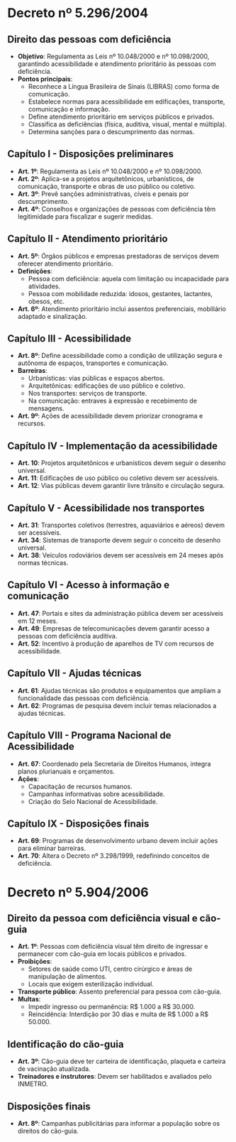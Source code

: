 # Decreto nº 5.296/2004

## Direito das pessoas com deficiência

- **Objetivo**: Regulamenta as Leis nº 10.048/2000 e nº 10.098/2000, garantindo acessibilidade e atendimento prioritário às pessoas com deficiência.
- **Pontos principais**:
  - Reconhece a Língua Brasileira de Sinais (LIBRAS) como forma de comunicação.
  - Estabelece normas para acessibilidade em edificações, transporte, comunicação e informação.
  - Define atendimento prioritário em serviços públicos e privados.
  - Classifica as deficiências (física, auditiva, visual, mental e múltipla).
  - Determina sanções para o descumprimento das normas.

## Capítulo I - Disposições preliminares
- **Art. 1º**: Regulamenta as Leis nº 10.048/2000 e nº 10.098/2000.
- **Art. 2º**: Aplica-se a projetos arquitetônicos, urbanísticos, de comunicação, transporte e obras de uso público ou coletivo.
- **Art. 3º**: Prevê sanções administrativas, cíveis e penais por descumprimento.
- **Art. 4º**: Conselhos e organizações de pessoas com deficiência têm legitimidade para fiscalizar e sugerir medidas.

## Capítulo II - Atendimento prioritário
- **Art. 5º**: Órgãos públicos e empresas prestadoras de serviços devem oferecer atendimento prioritário.
- **Definições**:
  - Pessoa com deficiência: aquela com limitação ou incapacidade para atividades.
  - Pessoa com mobilidade reduzida: idosos, gestantes, lactantes, obesos, etc.
- **Art. 6º**: Atendimento prioritário inclui assentos preferenciais, mobiliário adaptado e sinalização.

## Capítulo III - Acessibilidade
- **Art. 8º**: Define acessibilidade como a condição de utilização segura e autônoma de espaços, transportes e comunicação.
- **Barreiras**:
  - Urbanísticas: vias públicas e espaços abertos.
  - Arquitetônicas: edificações de uso público e coletivo.
  - Nos transportes: serviços de transporte.
  - Na comunicação: entraves à expressão e recebimento de mensagens.
- **Art. 9º**: Ações de acessibilidade devem priorizar cronograma e recursos.

## Capítulo IV - Implementação da acessibilidade
- **Art. 10**: Projetos arquitetônicos e urbanísticos devem seguir o desenho universal.
- **Art. 11**: Edificações de uso público ou coletivo devem ser acessíveis.
- **Art. 12**: Vias públicas devem garantir livre trânsito e circulação segura.

## Capítulo V - Acessibilidade nos transportes
- **Art. 31**: Transportes coletivos (terrestres, aquaviários e aéreos) devem ser acessíveis.
- **Art. 34**: Sistemas de transporte devem seguir o conceito de desenho universal.
- **Art. 38**: Veículos rodoviários devem ser acessíveis em 24 meses após normas técnicas.

## Capítulo VI - Acesso à informação e comunicação
- **Art. 47**: Portais e sites da administração pública devem ser acessíveis em 12 meses.
- **Art. 49**: Empresas de telecomunicações devem garantir acesso a pessoas com deficiência auditiva.
- **Art. 52**: Incentivo à produção de aparelhos de TV com recursos de acessibilidade.

## Capítulo VII - Ajudas técnicas
- **Art. 61**: Ajudas técnicas são produtos e equipamentos que ampliam a funcionalidade das pessoas com deficiência.
- **Art. 62**: Programas de pesquisa devem incluir temas relacionados a ajudas técnicas.

## Capítulo VIII - Programa Nacional de Acessibilidade
- **Art. 67**: Coordenado pela Secretaria de Direitos Humanos, integra planos plurianuais e orçamentos.
- **Ações**:
  - Capacitação de recursos humanos.
  - Campanhas informativas sobre acessibilidade.
  - Criação do Selo Nacional de Acessibilidade.

## Capítulo IX - Disposições finais
- **Art. 69**: Programas de desenvolvimento urbano devem incluir ações para eliminar barreiras.
- **Art. 70**: Altera o Decreto nº 3.298/1999, redefinindo conceitos de deficiência.

# Decreto nº 5.904/2006

## Direito da pessoa com deficiência visual e cão-guia
- **Art. 1º**: Pessoas com deficiência visual têm direito de ingressar e permanecer com cão-guia em locais públicos e privados.
- **Proibições**:
  - Setores de saúde como UTI, centro cirúrgico e áreas de manipulação de alimentos.
  - Locais que exigem esterilização individual.
- **Transporte público**: Assento preferencial para pessoa com cão-guia.
- **Multas**:
  - Impedir ingresso ou permanência: R$ 1.000 a R$ 30.000.
  - Reincidência: Interdição por 30 dias e multa de R$ 1.000 a R$ 50.000.

## Identificação do cão-guia
- **Art. 3º**: Cão-guia deve ter carteira de identificação, plaqueta e carteira de vacinação atualizada.
- **Treinadores e instrutores**: Devem ser habilitados e avaliados pelo INMETRO.

## Disposições finais
- **Art. 8º**: Campanhas publicitárias para informar a população sobre os direitos do cão-guia.
